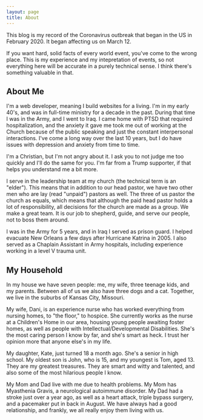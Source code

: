 ```yaml
---
layout: page
title: About
---
```


This blog is my record of the Coronavirus outbreak that began in the US in February 2020.  It began affecting us on March 12.

If you want hard, solid facts of every world event, you've come to the wrong place.  This is my experience and my intepretation of events, so not everything here will be accurate in a purely technical sense.  I think there's something valuable in that.

## About Me ##

I'm a web developer, meaning I build websites for a living.  I'm in my early 40's, and was in full-time ministry for a decade in the past.  During that time I was in the Army, and I went to Iraq.  I came home with PTSD that required hospitalization, and the anxiety it gave me took me out of working at the Church because of the public speaking and just the constant interpersonal interactions.  I've come a long way over the last 10 years, but I do have issues with depression and anxiety from time to time.

I'm a Christian, but I'm not angry about it.  I ask you to not judge me too quickly and I'll do the same for you.  I'm far from a Trump supporter, if that helps you understand me a bit more.

I serve in the leadership team at my church (the technical term is an "elder").  This means that in addition to our head pastor, we have two other men who are lay (read "unpaid") pastors as well.  The three of us pastor the church as equals, which means that although the paid head pastor holds a lot of responsibility, all decisions for the church are made as a group.  We make a great team.  It is our job to shepherd, guide, and serve our people, not to boss them around.

I was in the Army for 5 years, and in Iraq I served as prison guard. I helped evacuate New Orleans a few days after Hurricane Katrina in 2005. I also served as a Chaplain Assistant in Army hospitals, including experience working in a level V trauma unit.

## My Household ##

In my house we have seven people: me, my wife, three teenage kids, and my parents.  Between all of us we also have three dogs and a cat. Together, we live in the suburbs of Kansas City, Missouri.

My wife, Dani, is an experience nurse who has worked everything from nursing homes, to "the floor," to hospice.  She currently works as the nurse at a Children's Home in our area, housing young people awaiting foster homes, as well as people with Intellectual/Developmental Disabilities.  She's the most caring person I know by far, and she's smart as heck.  I trust her opinion more that anyone else's in my life.

My daughter, Kate, just turned 18 a month ago.  She's a senior in high school.  My oldest son is John, who is 15, and my youngest is Tom, aged 13.  They are my greatest treasures.  They are smart and witty and talented, and also some of the most hilarious people I know.

My Mom and Dad live with me due to health problems.  My Mom has Myasthenia Gravis, a neurological autoimmune disorder.  My Dad had a stroke just over a year ago, as well as a heart attack, triple bypass surgery, and a pacemaker put in back in August.  We have always had a good relationship, and frankly, we all really enjoy them living with us.